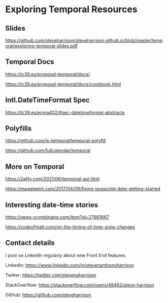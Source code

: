 # Exploring Temporal Resources

## Slides
https://github.com/steveharrison/steveharrison.github.io/blob/master/temporal/exploring-temporal-slides.pdf

## Temporal Docs
https://tc39.es/proposal-temporal/docs/

https://tc39.es/proposal-temporal/docs/cookbook.html

## Intl.DateTimeFormat Spec
https://tc39.es/ecma402/#sec-datetimeformat-abstracts

## Polyfills
https://github.com/js-temporal/temporal-polyfill

https://github.com/fullcalendar/temporal

## More on Temporal
https://2ality.com/2021/06/temporal-api.html

https://maggiepint.com/2017/04/09/fixing-javascript-date-getting-started

## Interesting date-time stories
https://news.ycombinator.com/item?id=27661667

https://codeofmatt.com/on-the-timing-of-time-zone-changes

## Contact details
I post on LinkedIn regularly about new Front End features.

LinkedIn: https://www.linkedin.com/in/stevenanthonyharrison

Twitter: https://twitter.com/stevenaharrison

StackOverflow: https://stackoverflow.com/users/48492/steve-harrison

GitHub: https://github.com/steveharrison
